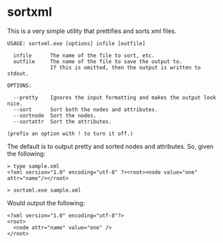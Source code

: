 sortxml
=======

This is a  very simple utility that prettifies and sorts xml files.

    USAGE: sortxml.exe [options] infile [outfile]

      infile      The name of the file to sort, etc.
      outfile     The name of the file to save the output to.
                  If this is omitted, then the output is written to stdout.

    OPTIONS:

      --pretty    Ignores the input formatting and makes the output look nice.
      --sort      Sort both the nodes and attributes.
      --sortnode  Sort the nodes.
      --sortattr  Sort the attributes.

    (prefix an option with ! to turn it off.)


The default is to output pretty and sorted nodes and attributes. So, given the following:

    > type sample.xml
    <?xml version="1.0" encoding="utf-8" ?><root><node value="one" attr="name"/></root>

    > sortxml.exe sample.xml

Would output the following:

    <?xml version="1.0" encoding="utf-8"?>
    <root>
      <node attr="name" value="one" />
    </root>
